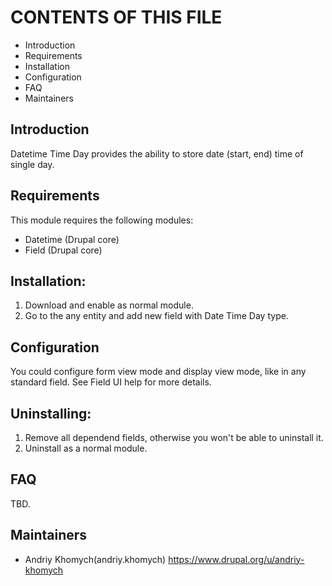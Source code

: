 # CONTENTS OF THIS FILE
  
 * Introduction
 * Requirements
 * Installation
 * Configuration
 * FAQ
 * Maintainers
 
## Introduction

Datetime Time Day provides the ability 
to store date (start, end) time of single day.

## Requirements

This module requires the following modules:

 * Datetime (Drupal core)
 * Field (Drupal core)

## Installation:

1. Download and enable as normal module.
2. Go to the any entity and add new field with Date Time Day type.

## Configuration

You could configure form view mode and display view mode, like in any
standard field. See Field UI help for more details.

## Uninstalling:

1. Remove all dependend fields, otherwise you won't be able to uninstall it.
2. Uninstall as a normal module.

## FAQ

TBD.

## Maintainers

- Andriy Khomych(andriy.khomych) https://www.drupal.org/u/andriy-khomych
